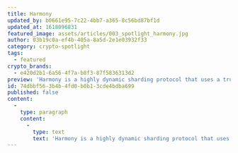 ```yaml
---
title: Harmony
updated_by: b0661e95-7c22-4bb7-a365-8c56bd87bf1d
updated_at: 1618096831
featured_image: assets/articles/003_spotlight_harmony.jpg
author: 03b19c0a-ef4b-405a-8a5d-2e1e03932f33
category: crypto-spotlight
tags:
  - featured
crypto_brands:
  - e420d2b1-6a56-4f7a-b8f3-87f5836313d2
preview: 'Harmony is a highly dynamic sharding protocol that uses a trustless Ethereum bridge to swap Harmony and Ethereum assets.'
id: 74dbbf56-3b4b-4fd0-b0b1-3cde4bdba699
published: false
content:
  -
    type: paragraph
    content:
      -
        type: text
        text: 'Harmony is a highly dynamic sharding protocol that uses a trustless Ethereum bridge to swap Harmony and Ethereum assets. Its focus is on scaling Ethereum applications...'
---
```

